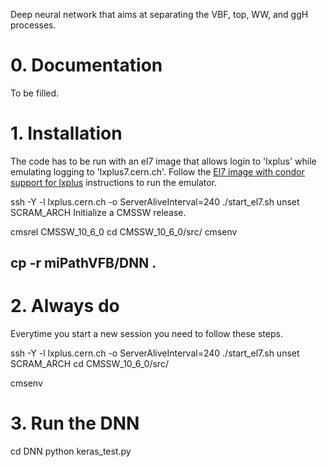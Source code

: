 Deep neural network that aims at separating the VBF, top, WW, and ggH processes.

# 0. Documentation

To be filled.

# 1. Installation

The code has to be run with an el7 image that allows login to 'lxplus' while emulating logging to 'lxplus7.cern.ch'. Follow the [El7 image with condor support for lxplus](https://gitlab.cern.ch/cms-cat/cmssw-lxplus/) instructions to run the emulator.

ssh -Y -l <user> lxplus.cern.ch -o ServerAliveInterval=240
./start_el7.sh
unset SCRAM_ARCH
Initialize a CMSSW release.


cmsrel CMSSW_10_6_0
cd CMSSW_10_6_0/src/
cmsenv


cp -r miPathVFB/DNN .
----------------------

# 2. Always do

Everytime you start a new session you need to follow these steps.

ssh -Y -l <user> lxplus.cern.ch -o ServerAliveInterval=240
./start_el7.sh
unset SCRAM_ARCH
cd CMSSW_10_6_0/src/

cmsenv

# 3. Run the DNN


cd DNN
python keras_test.py
